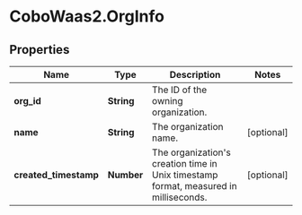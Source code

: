 # CoboWaas2.OrgInfo

## Properties

Name | Type | Description | Notes
------------ | ------------- | ------------- | -------------
**org_id** | **String** | The ID of the owning organization. | 
**name** | **String** | The organization name. | [optional] 
**created_timestamp** | **Number** | The organization&#39;s creation time in Unix timestamp format, measured in milliseconds. | [optional] 


